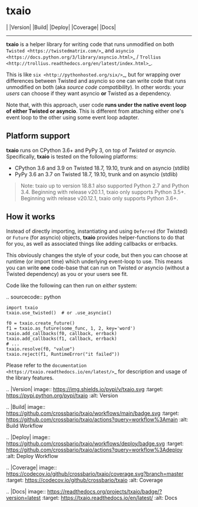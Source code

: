 txaio
=====

| |Version| |Build| |Deploy| |Coverage| |Docs|

--------------

**txaio** is a helper library for writing code that runs unmodified on
both `Twisted <https://twistedmatrix.com/>`_ and `asyncio <https://docs.python.org/3/library/asyncio.html>`_ / `Trollius <http://trollius.readthedocs.org/en/latest/index.html>`_.

This is like `six <http://pythonhosted.org/six/>`_, but for wrapping
over differences between Twisted and asyncio so one can write code
that runs unmodified on both (aka *source code compatibility*). In
other words: your *users* can choose if they want asyncio **or** Twisted
as a dependency.

Note that, with this approach, user code **runs under the native event
loop of either Twisted or asyncio**. This is different from attaching
either one's event loop to the other using some event loop adapter.


Platform support
----------------

**txaio** runs on CPython 3.6+ and PyPy 3, on top of *Twisted* or *asyncio*. Specifically, **txaio** is tested on the following platforms:

* CPython 3.6 and 3.9 on Twisted 18.7, 19.10, trunk and on asyncio (stdlib)
* PyPy 3.6 an 3.7 on Twisted 18.7, 19.10, trunk and on asyncio (stdlib)

> Note: txaio up to version 18.8.1 also supported Python 2.7 and Python 3.4. Beginning with release v20.1.1, txaio only supports Python 3.5+. Beginning with release v20.12.1, txaio only supports Python 3.6+.


How it works
------------

Instead of directly importing, instantiating and using ``Deferred``
(for Twisted) or ``Future`` (for asyncio) objects, **txaio** provides
helper-functions to do that for you, as well as associated things like
adding callbacks or errbacks.

This obviously changes the style of your code, but then you can choose
at runtime (or import time) which underlying event-loop to use. This
means you can write **one** code-base that can run on Twisted *or*
asyncio (without a Twisted dependency) as you or your users see fit.

Code like the following can then run on *either* system:

.. sourcecode:: python

    import txaio
    txaio.use_twisted()  # or .use_asyncio()

    f0 = txaio.create_future()
    f1 = txaio.as_future(some_func, 1, 2, key='word')
    txaio.add_callbacks(f0, callback, errback)
    txaio.add_callbacks(f1, callback, errback)
    # ...
    txaio.resolve(f0, "value")
    txaio.reject(f1, RuntimeError("it failed"))

Please refer to the `documentation <https://txaio.readthedocs.io/en/latest/>`_ for description and usage of the library features.


.. |Version| image:: https://img.shields.io/pypi/v/txaio.svg
   :target: https://pypi.python.org/pypi/txaio
   :alt: Version

.. |Build| image:: https://github.com/crossbario/txaio/workflows/main/badge.svg
   :target: https://github.com/crossbario/txaio/actions?query=workflow%3Amain
   :alt: Build Workflow

.. |Deploy| image:: https://github.com/crossbario/txaio/workflows/deploy/badge.svg
   :target: https://github.com/crossbario/txaio/actions?query=workflow%3Adeploy
   :alt: Deploy Workflow

.. |Coverage| image:: https://codecov.io/github/crossbario/txaio/coverage.svg?branch=master
   :target: https://codecov.io/github/crossbario/txaio
   :alt: Coverage

.. |Docs| image:: https://readthedocs.org/projects/txaio/badge/?version=latest
   :target: https://txaio.readthedocs.io/en/latest/
   :alt: Docs
